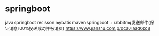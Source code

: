 # springboot
java springboot redisson mybatis maven
springboot + rabbitmq发送邮件(保证消息100%投递成功并被消费)
https://www.jianshu.com/p/dca01aad6bc8
